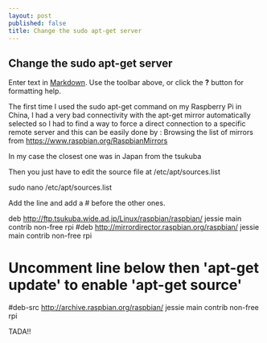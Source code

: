 ```yaml
---
layout: post
published: false
title: Change the sudo apt-get server
---
```

## Change the sudo apt-get server

Enter text in [Markdown](http://daringfireball.net/projects/markdown/). Use the toolbar above, or click the **?** button for formatting help.

The first time I used the sudo apt-get command on my Raspberry Pi in China, I had a very bad connectivity with the apt-get mirror automatically selected so I had to find a way to force a direct connection to a specific remote server and this can be easily done by :
Browsing the list of mirrors from https://www.raspbian.org/RaspbianMirrors

In my case the closest one was in Japan from the tsukuba 

Then you just have to edit the source file at /etc/apt/sources.list

sudo nano /etc/apt/sources.list

Add the line and add a # before the other ones.

deb http://ftp.tsukuba.wide.ad.jp/Linux/raspbian/raspbian/ jessie main contrib non-free rpi
#deb http://mirrordirector.raspbian.org/raspbian/ jessie main contrib non-free rpi
# Uncomment line below then 'apt-get update' to enable 'apt-get source'
#deb-src http://archive.raspbian.org/raspbian/ jessie main contrib non-free rpi


TADA!!
